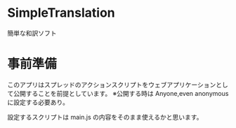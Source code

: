 # SimpleTranslation
簡単な和訳ソフト

# 事前準備
このアプリはスプレッドのアクションスクリプトをウェブアプリケーションとして公開することを前提としています。
※公開する時は Anyone,even anonymous に設定する必要あり。

設定するスクリプトは main.js の内容をそのまま使えるかと思います。
